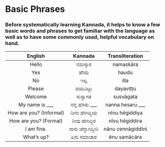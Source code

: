 # Basic Phrases

### Before systematically learning Kannada, it helps to know a few basic words and phrases to get familiar with the language as well as to have some commonly used, helpful vocabulary on hand.

|         English         |       Kannada       |  Transliteration  |
|:-----------------------:|:-------------------:|:-----------------:|
|          Hello          |       ನಮಸ್ಕಾರ       |     namaskāra     |
|           Yes           |        ಹೌದು         |       haudu       |
|           No            |        ಇಲ್ಲ         |       illa        |
|         Please          |      ದಯವಿಟ್ಟು       |     dayaviṭṭu     |
|         Welcome         |      ಸುಸ್ವಾಗತ       |     susvāgata     |
|     My name is ___      |   ನನ್ನ ಹೆಸರು ___    | nanna hesaru ___  |
| How are you? (Informal) |   ನೀನು ಹೇಗಿದ್ದಿಯ    |  nīnu hēgiddiya   |
|  How are you? (Formal)  |   ನೀವು ಹೇಗಿದ್ದಿರ    |  nīvu hēgiddira   |
|       I am fine.        | ನಾನು ಚೆನ್ನಾಗಿದ್ದೀನಿ | nānu cennāgiddīni |
|       What’s up?        |     ಏನು ಸಮಾಚಾರ      |   ēnu samācāra    |
